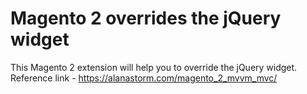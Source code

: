 # Magento 2 overrides the jQuery widget
This Magento 2 extension will help you to override the jQuery widget.<br/>
Reference link - https://alanastorm.com/magento_2_mvvm_mvc/
